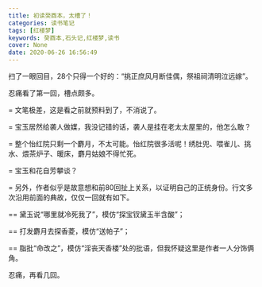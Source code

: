 ```yaml
---
title: 初读癸酉本，太槽了！
categories: 读书笔记
tags: [红楼梦]
keywords: 癸酉本,石头记,红楼梦,读书
cover: None
date: 2020-06-26 16:56:49
---
```


扫了一眼回目，28个只得一个好的：“挑正庶风月断佳偶，祭祖祠清明泣远嫁”。

忍痛看了第一回，槽点颇多。

= 文笔极差，这是看之前就预料到了，不消说了。

= 宝玉居然给袭人做媒，我没记错的话，袭人是挂在老太太屋里的，他怎么敢？

= 整个怡红院只剩一个麝月，不太可能。怡红院很多活呢！绣肚兜、喂雀儿、挑水、煨茶炉子、暖床，麝月姑娘不得忙死。

= 宝玉和花自芳攀谈？

= 另外，作者似乎是故意想和前80回扯上关系，以证明自己的正统身份。行文多次沿用前面的典故，仅仅一回就有如下。

== 黛玉说“哪里就冷死我了”，模仿“探宝钗黛玉半含酸”；

== 打发麝月去探香菱，模仿“送帕子”；

== 脂批“命改之”，模仿“淫丧天香楼”处的批语，但我怀疑这里是作者一人分饰俩角。

忍痛，再看几回。